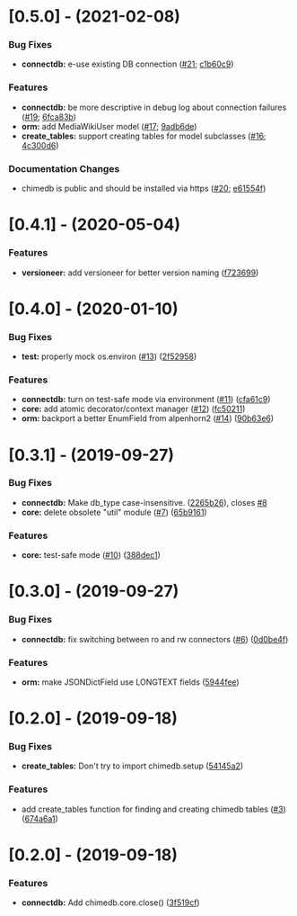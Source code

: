 # [0.5.0] - (2021-02-08)


### Bug Fixes

* **connectdb:** e-use existing DB connection ([#21](https://github.com/chime-experiment/chimedb/pull/21); [c1b60c9](https://github.com/chime-experiment/chimedb/commit/c1b60c90efce7051bab78935336a14d09ca07208))


### Features
* **connectdb:** be more descriptive in debug log about connection failures ([#19](https://github.com/chime-experiment/chimedb/pull/19); [6fca83b](https://github.com/chime-experiment/chimedb/commit/6fca83bc9e3e082bbdab84bbdae1ece10881cb5b))
* **orm:** add MediaWikiUser model ([#17](https://github.com/chime-experiment/chimedb/pull/17); [9adb6de](https://github.com/chime-experiment/chimedb/commit/9adb6de7404c616c746463155e0a8e03b5a9135a))
* **create_tables:** support creating tables for model subclasses ([#16](https://github.com/chime-experiment/chimedb/pull/16); [4c300d6](https://github.com/chime-experiment/chimedb/commit/4c300d642fc215fe3ac32fdba539f24202a39028))


### Documentation Changes

* chimedb is public and should be installed via https ([#20](https://github.com/chime-experiment/chimedb/pull/20); [e61554f](https://github.com/chime-experiment/chimedb/commit/e61554faad77affd83eefdecab087d6da2e28655))



# [0.4.1] - (2020-05-04)


### Features
* **versioneer:** add versioneer for better version naming ([f723699](https://github.com/chime-experiment/chimedb/commit/f723699e73f56f6b7f1e09c7560ed76312ebaff3))



# [0.4.0] - (2020-01-10)


### Bug Fixes

* **test:** properly mock os.environ ([#13](https://github.com/chime-experiment/chimedb/issues/13)) ([2f52958](https://github.com/chime-experiment/chimedb/commit/2f529584b5c422668a8e098eb49b7ef18308a5ad))


### Features

* **connectdb:** turn on test-safe mode via environment ([#11](https://github.com/chime-experiment/chimedb/issues/11)) ([cfa61c9](https://github.com/chime-experiment/chimedb/commit/cfa61c93eb007eec01d7603f5e00689c21a686e1))
* **core:** add atomic decorator/context manager ([#12](https://github.com/chime-experiment/chimedb/issues/12)) ([fc50211](https://github.com/chime-experiment/chimedb/commit/fc502111831818b824dcfb1728dfc5de0a52923b))
* **orm:** backport a better EnumField from alpenhorn2 ([#14](https://github.com/chime-experiment/chimedb/issues/14)) ([90b63e6](https://github.com/chime-experiment/chimedb/commit/90b63e61cd47441b0f5db4099fee377a4ae1d0bd))



# [0.3.1] - (2019-09-27)


### Bug Fixes

* **connectdb:** Make db_type case-insensitive. ([2265b26](https://github.com/chime-experiment/chimedb/commit/2265b26aa2ed4bc827a554e1f851bf909a477655)), closes [#8](https://github.com/chime-experiment/chimedb/issues/8)
* **core:** delete obsolete "util" module  ([#7](https://github.com/chime-experiment/chimedb/issues/7)) ([65b9161](https://github.com/chime-experiment/chimedb/commit/65b91617bd8109a2857822c3cc8c73c35e4360b4))


### Features

* **core:** test-safe mode ([#10](https://github.com/chime-experiment/chimedb/issues/10)) ([388dec1](https://github.com/chime-experiment/chimedb/commit/388dec15ae9651a100a774c625737df013e9aafc))



# [0.3.0] - (2019-09-27)


### Bug Fixes

* **connectdb:** fix switching between ro and rw connectors ([#6](https://github.com/chime-experiment/chimedb/issues/6)) ([0d0be4f](https://github.com/chime-experiment/chimedb/commit/0d0be4f4c4e38b26570b69b53c653a6bfb674025))


### Features

* **orm:** make JSONDictField use LONGTEXT fields ([5944fee](https://github.com/chime-experiment/chimedb/commit/5944fee371353d434b9315f631f0ef2577501bb1))



# [0.2.0] - (2019-09-18)


### Bug Fixes

* **create_tables:** Don't try to import chimedb.setup ([54145a2](https://github.com/chime-experiment/chimedb/commit/54145a29574199074715c132a2b20a3b5357a46f))


### Features

* add create_tables function for finding and creating chimedb tables ([#3](https://github.com/chime-experiment/chimedb/issues/3)) ([674a6a1](https://github.com/chime-experiment/chimedb/commit/674a6a1adca24044a504d4aa5161baf0dbd7b6d9))



# [0.2.0] - (2019-09-18)


### Features

* **connectdb:** Add chimedb.core.close() ([3f519cf](https://github.com/chime-experiment/chimedb/commit/3f519cfc52ca6ec72b0b4b7d6b92bbb047ebb388))
